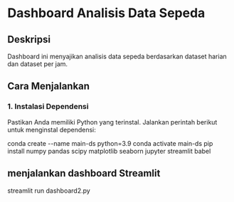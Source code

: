 # Dashboard Analisis Data Sepeda

## Deskripsi

Dashboard ini menyajikan analisis data sepeda berdasarkan dataset harian dan dataset per jam.

## Cara Menjalankan

### 1. Instalasi Dependensi

Pastikan Anda memiliki Python yang terinstal. Jalankan perintah berikut untuk menginstal dependensi:

conda create --name main-ds python=3.9
conda activate main-ds
pip install numpy pandas scipy matplotlib seaborn jupyter streamlit babel

## menjalankan dashboard Streamlit

streamlit run dashboard2.py
